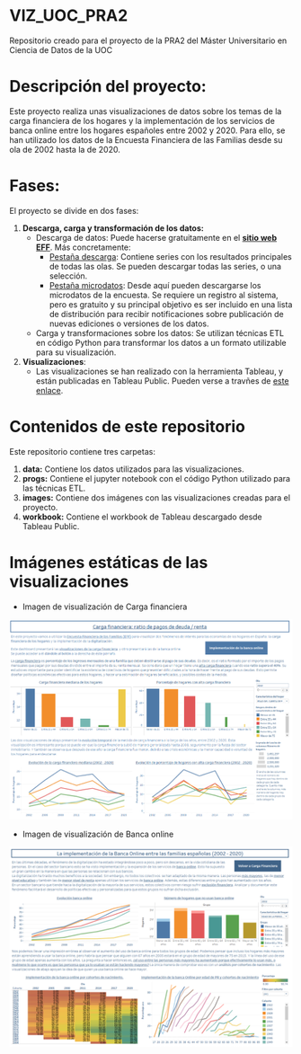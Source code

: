 # VIZ_UOC_PRA2
Repositorio creado para el proyecto de la PRA2 del Máster Universitario en Ciencia de Datos de la UOC

# Descripción del proyecto:
Este proyecto realiza unas visualizaciones de datos sobre los temas de la carga financiera de los hogares y la implementación de los servicios de banca online entre los hogares españoles entre 2002 y 2020. Para ello, se han utilizado los datos de la Encuesta Financiera de las Familias desde su ola de 2002 hasta la de 2020.

# Fases:
El proyecto se divide en dos fases:
1) **Descarga, carga y transformación de los datos:**
   - Descarga de datos: Puede hacerse gratuitamente en el [**sitio web EFF**](https://app.bde.es/efs_www/home?lang=ES). Más concretamente:
        - [Pestaña descarga](https://app.bde.es/efs_www/download?lang=ES): Contiene series con los resultados principales de todas las olas. Se pueden descargar todas las series, o una selección.
        - [Pestaña microdatos](https://app.bde.es/gnt_seg/controlAccesoEmail.jsp?pas=eff&lang=es&p1=2020&lang=es): Desde aquí pueden descargarse los microdatos de la encuesta. Se requiere un registro al sistema, pero es gratuito y su principal objetivo es ser incluido en una lista de distribución para recibir notificaciones sobre publicación de nuevas ediciones o versiones de los datos.
   - Carga y transformaciones sobre los datos: Se utilizan técnicas ETL en código Python para transformar los datos a un formato utilizable para su visualización.
2) **Visualizaciones**:
   - Las visualizaciones se han realizado con la herramienta Tableau, y están publicadas en Tableau Public. Pueden verse a travñes de [este enlace](https://public.tableau.com/views/EFF_cargafinanciera_bancaonline/Fragilidadfinancieraratiopagosdeudarenta?:language=en-US&:display_count=n&:origin=viz_share_link).

# Contenidos de este repositorio
Este repositorio contiene tres carpetas:
1) **data:** Contiene los datos utilizados para las visualizaciones.
2) **progs:** Contiene el jupyter notebook con el código Python utilizado para las técnicas ETL.
3) **images:** Contiene dos imágenes con las visualizaciones creadas para el proyecto.
4) **workbook:** Contiene el workbook de Tableau descargado desde Tableau Public.

# Imágenes estáticas de las visualizaciones

- Imagen de visualización de Carga financiera
<p align="center">
  <img src="images/carga_financiera.png" />
 </p>

- Imagen de visualización de Banca online
<p align="center">
  <img src="images/banca_online.png" />
 </p>




